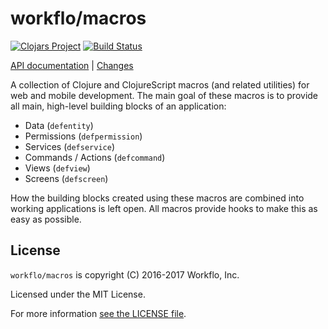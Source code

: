 # workflo/macros

[![Clojars Project](https://img.shields.io/clojars/v/workflo/macros.svg)](https://clojars.org/workflo/macros)
[![Build Status](https://travis-ci.org/functionalfoundry/macros.svg?branch=master)](https://travis-ci.org/functionalfoundry/macros)

[API documentation](https://functionalfoundry.github.io/macros/) |
[Changes](CHANGELOG.md)

A collection of Clojure and ClojureScript macros (and related utilities)
for web and mobile development. The main goal of these macros is to
provide all main, high-level building blocks of an application:

* Data (`defentity`)
* Permissions (`defpermission`)
* Services (`defservice`)
* Commands / Actions (`defcommand`)
* Views (`defview`)
* Screens (`defscreen`)

How the building blocks created using these macros are combined into
working applications is left open. All macros provide hooks to make
this as easy as possible.

## License

`workflo/macros` is copyright (C) 2016-2017 Workflo, Inc.

Licensed under the MIT License.

For more information [see the LICENSE file](LICENSE).
